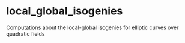 # local_global_isogenies
Computations about the local-global isogenies for elliptic curves over quadratic fields
